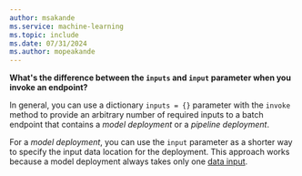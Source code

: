 ```yaml
---
author: msakande
ms.service: machine-learning
ms.topic: include
ms.date: 07/31/2024
ms.author: mopeakande
---
```


__What's the difference between the `inputs` and `input` parameter when you invoke an endpoint?__

In general, you can use a dictionary `inputs = {}` parameter with the `invoke` method to provide an arbitrary number of required inputs to a batch endpoint that contains a _model deployment_ or a _pipeline deployment_.

For a _model deployment_, you can use the `input` parameter as a shorter way to specify the input data location for the deployment. This approach works because a model deployment always takes only one [data input](../how-to-access-data-batch-endpoints-jobs.md#data-inputs).